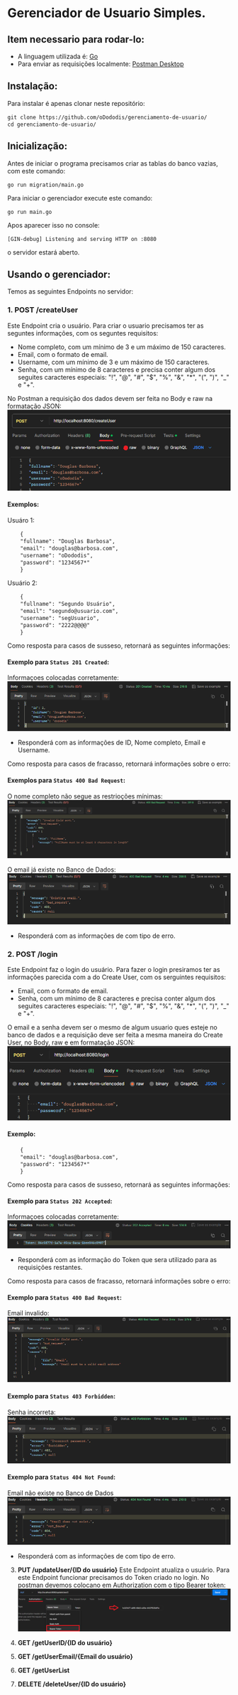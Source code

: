 # Gerenciador de Usuario Simples.


## Item necessario para rodar-lo:
- A linguagem utilizada é: [Go](https://golang.org/dl/)
- Para enviar as requisições localmente: [Postman Desktop](https://www.postman.com/downloads/ )

## Instalação:
Para instalar é apenas clonar neste repositório:
````
git clone https://github.com/oDododis/gerenciamento-de-usuario/
cd gerenciamento-de-usuario/
````
## Inicialização:
Antes de iniciar o programa precisamos criar as tablas do banco vazias, com este comando:

````
go run migration/main.go
````

Para iniciar o gerenciador execute este comando:
````
go run main.go
````

Apos aparecer isso no console:
````
[GIN-debug] Listening and serving HTTP on :8080
````
o servidor estará aberto.

## Usando o gerenciador:
Temos as seguintes Endpoints no servidor:

### 1. **POST /createUser**
   
 Este Endpoint cria o usuário. Para criar o usuario precisamos ter as seguntes informações, com os seguntes requisitos:
  - Nome completo, com um mínimo de 3 e um máximo de 150 caracteres.
  - Email, com o formato de email.
  - Username, com um mínimo de 3 e um máximo de 150 caracteres.
  - Senha, com um mínimo de 8 caracteres e precisa conter algum dos seguites caracteres especiais: "!", "@", "#", "$", "%", "&", "*", "(", ")", "_" e "+".
 
 No Postman a requisição dos dados devem ser feita no Body e raw na formatação JSON:
 ![img.png](img.png)
   
 #### Exemplos:
 Usuáro 1:

        {
        "fullname": "Douglas Barbosa",
        "email": "douglas@barbosa.com",
        "username": "oDododis",
        "password": "1234567*"
        }
 Usuário 2:
        
        {
        "fullname": "Segundo Usuário",
        "email": "segundo@usuario.com",
        "username": "segUsuario",
        "password": "2222@@@@"
        }

Como resposta para casos de susseso, retornará as seguintes informações:
#### Exemplo para `Status 201 Created`:

Informaçoes colocadas corretamente:
![img_1.png](img_1.png)

- Responderá com as informações de ID, Nome completo, Email e Username.

Como resposta para casos de fracasso, retornará informações sobre o erro:

#### Exemplos para `Status 400 Bad Request`: 
   
O nome completo não segue as restrioções mínimas:
![img_2.png](img_2.png)

O email já existe no Banco de Dados:
![img_3.png](img_3.png)

- Responderá com as informações de com tipo de erro.

### 2. **POST /login**
Este Endpoint faz o login do usuário. Para fazer o login presiramos ter as informações parecida com a do Create User, com os serguintes requisitos:
   - Email, com o formato de email.
   - Senha, com um mínimo de 8 caracteres e precisa conter algum dos seguites caracteres especiais: "!", "@", "#", "$", "%", "&", "*", "(", ")", "_" e "+".

O email e a senha devem ser o mesmo de algum usuario ques esteje no banco de dados e a requisição deve ser feita a mesma maneira do Create User, no Body, raw e em formatação JSON:
![img_4.png](img_4.png)
#### Exemplo:
        {
        "email": "douglas@barbosa.com",
        "password": "1234567*"
        }
Como resposta para casos de susseso, retornará as seguintes informações:

#### Exemplo para `Status 202 Accepted`:
Informaçoes colocadas corretamente:
![img_5.png](img_5.png)

- Responderá com as informação do Token que sera utilizado para as requisições restantes.

Como resposta para casos de fracasso, retornará informações sobre o erro:
#### Exemplo para `Status 400 Bad Request`:
Email invalido:
![img_6.png](img_6.png)

#### Exemplo para `Status 403 Forbidden`:
Senha incorreta:
![img_7.png](img_7.png)

#### Exemplo para `Status 404 Not Found`:
Email não existe no Banco de Dados
![img_8.png](img_8.png)

- Responderá com as informações de com tipo de erro.

3. **PUT /updateUser/{ID do usuário}**
Este Endpoint atualiza o usuário. Para este Endpoint funcionar precisamos do Token criado no login. No postman devemos colocano em Authorization com o tipo Bearer token:
![img_9.png](img_9.png)


4. **GET /getUserID/{ID do usuário}**


5. **GET /getUserEmail/{Email do usuário}**


6. **GET /getUserList**


7. **DELETE /deleteUser/{ID do usuário}**
